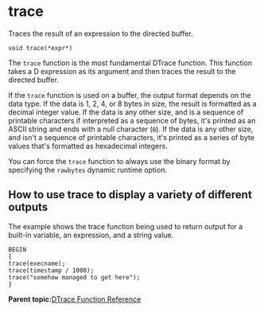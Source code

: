 
# trace

Traces the result of an expression to the directed buffer.

```
void trace(*expr*)
```

The `trace` function is the most fundamental DTrace function. This function takes a D expression as its argument and then traces the result to the directed buffer.

If the `trace` function is used on a buffer, the output format depends on the data type. If the data is 1, 2, 4, or 8 bytes in size, the result is formatted as a decimal integer value. If the data is any other size, and is a sequence of printable characters if interpreted as a sequence of bytes, it's printed as an ASCII string and ends with a null character \(`0`\). If the data is any other size, and isn't a sequence of printable characters, it's printed as a series of byte values that's formatted as hexadecimal integers.

You can force the `trace` function to always use the binary format by specifying the `rawbytes` dynamic runtime option.

## How to use trace to display a variety of different outputs

The example shows the trace function being used to return output for a built-in variable, an expression, and a string value.

```
BEGIN
{
trace(execname);
trace(timestamp / 1000);
trace("somehow managed to get here");
}
```

**Parent topic:**[DTrace Function Reference](../reference/dtrace_functions.md)

